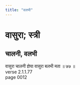 ```yaml
---
title: "वलभी"
---
```


# वासुरा; स्त्री
## चालनी, वलभी
वासुरा चालनी ज्ञेया वासुरा बलभी मता ॥ ७७ ॥<br />verse 2.1.1.77<br />page 0012

